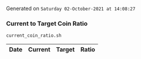 Generated on `Saturday 02-October-2021 at 14:08:27`

### Current to Target Coin Ratio
`current_coin_ratio.sh`

Date|Current|Target|Ratio
---|---|---|---
